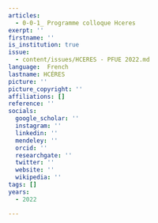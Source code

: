```yaml
---
articles:
  - 0-0-1_ Programme colloque Hceres
exerpt: ''
firstname: ''
is_institution: true
issue:
  - content/issues/HCERES - PFUE 2022.md
language:  French
lastname: HCÉRES
picture: ''
picture_copyright: ''
affiliations: []
reference: ''
socials:
  google_scholar: ''
  instagram: ''
  linkedin: ''
  mendeley: ''
  orcid: ''
  researchgate: ''
  twitter: ''
  website: ''
  wikipedia: ''
tags: []
years:
  - 2022

---
```

